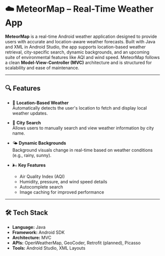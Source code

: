 # ☁️ MeteorMap – Real-Time Weather App

**MeteorMap** is a real-time Android weather application designed to provide users with accurate and location-aware weather forecasts. Built with Java and XML in Android Studio, the app supports location-based weather retrieval, city-specific search, dynamic backgrounds, and an upcoming suite of environmental features like AQI and wind speed. MeteorMap follows a clean **Model-View-Controller (MVC)** architecture and is structured for scalability and ease of maintenance.

---

## 🔍 Features

- 📍 **Location-Based Weather**  
  Automatically detects the user's location to fetch and display local weather updates.

- 🌆 **City Search**  
  Allows users to manually search and view weather information by city name.

- 🌤️ **Dynamic Backgrounds**  
  Background visuals change in real-time based on weather conditions (e.g., rainy, sunny).

- 🌬️ **Key Features**
  - Air Quality Index (AQI)
  - Humidity, pressure, and wind speed details
  - Autocomplete search
  - Image caching for improved performance

---

## 🛠 Tech Stack

- **Language:** Java  
- **Framework:** Android SDK  
- **Architecture:** MVC  
- **APIs:** OpenWeatherMap, GeoCoder, Retrofit (planned), Picasso  
- **Tools:** Android Studio, XML Layouts


